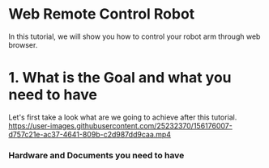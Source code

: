 # Web Remote Control Robot
In this tutorial, we will show you how to control your robot arm through web browser. <br />

# 1. What is the Goal and what you need to have <br />
Let's first take a look what are we going to achieve after this tutorial.<br />
https://user-images.githubusercontent.com/25232370/156176007-d757c21e-ac37-4641-809b-c2d987dd9caa.mp4


### Hardware and Documents you need to have <br />

